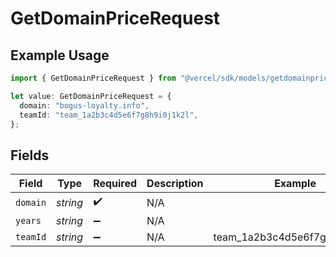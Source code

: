 # GetDomainPriceRequest

## Example Usage

```typescript
import { GetDomainPriceRequest } from "@vercel/sdk/models/getdomainpriceop.js";

let value: GetDomainPriceRequest = {
  domain: "bogus-loyalty.info",
  teamId: "team_1a2b3c4d5e6f7g8h9i0j1k2l",
};
```

## Fields

| Field                         | Type                          | Required                      | Description                   | Example                       |
| ----------------------------- | ----------------------------- | ----------------------------- | ----------------------------- | ----------------------------- |
| `domain`                      | *string*                      | :heavy_check_mark:            | N/A                           |                               |
| `years`                       | *string*                      | :heavy_minus_sign:            | N/A                           |                               |
| `teamId`                      | *string*                      | :heavy_minus_sign:            | N/A                           | team_1a2b3c4d5e6f7g8h9i0j1k2l |